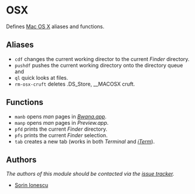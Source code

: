 OSX
===

Defines [Mac OS X][1] aliases and functions.

Aliases
-------

  - `cdf` changes the current working director to the current _Finder_
    directory.
  - `pushdf` pushes the current working directory onto the directory queue and
  - `ql` quick looks at files.
  - `rm-osx-cruft` deletes .DS\_Store, \_\_MACOSX cruft.

Functions
---------

  - `manb` opens _man_ pages in [_Bwana.app_][2].
  - `manp` opens _man_ pages in _Preview.app_.
  - `pfd` prints the current _Finder_ directory.
  - `pfs` prints the current _Finder_ selection.
  - `tab` creates a new tab (works in both _Terminal_ and [_iTerm_][3]).

Authors
-------

*The authors of this module should be contacted via the [issue tracker][4].*

  - [Sorin Ionescu](https://github.com/sorin-ionescu)

[1]: http://www.apple.com/macosx/
[2]: http://bruji.com/bwana/
[3]: http://www.iterm2.com/
[4]: https://github.com/sorin-ionescu/zsh/issues

